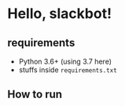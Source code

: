 # Hello, slackbot!

## requirements
- Python 3.6+ (using 3.7 here)
- stuffs inside `requirements.txt`

## How to run
